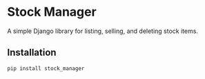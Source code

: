 # Stock Manager

A simple Django library for listing, selling, and deleting stock items.

## Installation
```bash
pip install stock_manager